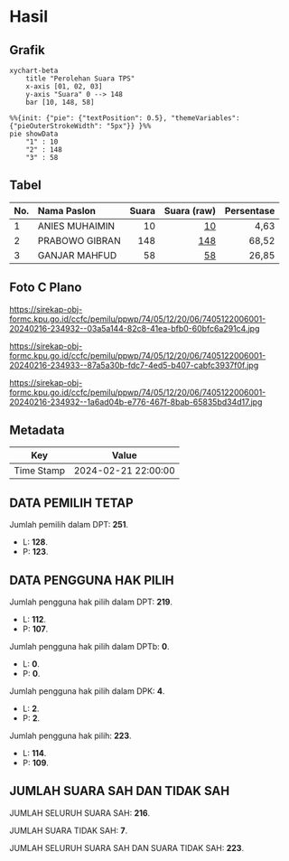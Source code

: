 # Hasil

## Grafik

```mermaid
xychart-beta
    title "Perolehan Suara TPS"
    x-axis [01, 02, 03]
    y-axis "Suara" 0 --> 148
    bar [10, 148, 58]
```

```mermaid
%%{init: {"pie": {"textPosition": 0.5}, "themeVariables": {"pieOuterStrokeWidth": "5px"}} }%%
pie showData
    "1" : 10
    "2" : 148
    "3" : 58
```

## Tabel

| No. | Nama Paslon    | Suara | Suara (raw) | Persentase |
|:--- |:-------------- | -----:| -----------:| ----------:|
| 1   | ANIES MUHAIMIN | 10    | [10][p-1]   | 4,63       |
| 2   | PRABOWO GIBRAN | 148   | [148][p-2]  | 68,52      |
| 3   | GANJAR MAHFUD  | 58    | [58][p-3]   | 26,85      |


[p-1]: https://github.com/gigit-pemilu/pemilu-2024-74-sulawesi-tenggara/blob/main/pilpres/hitung-suara/sub/74-sulawesi-tenggara/sub/05-konawe-selatan/sub/12-lalembuu/sub/2006-kapuwila/sub/001-tps/sub/paslon-1.txt
[p-2]: https://github.com/gigit-pemilu/pemilu-2024-74-sulawesi-tenggara/blob/main/pilpres/hitung-suara/sub/74-sulawesi-tenggara/sub/05-konawe-selatan/sub/12-lalembuu/sub/2006-kapuwila/sub/001-tps/sub/paslon-2.txt
[p-3]: https://github.com/gigit-pemilu/pemilu-2024-74-sulawesi-tenggara/blob/main/pilpres/hitung-suara/sub/74-sulawesi-tenggara/sub/05-konawe-selatan/sub/12-lalembuu/sub/2006-kapuwila/sub/001-tps/sub/paslon-3.txt

## Foto C Plano

https://sirekap-obj-formc.kpu.go.id/ccfc/pemilu/ppwp/74/05/12/20/06/7405122006001-20240216-234932--03a5a144-82c8-41ea-bfb0-60bfc6a291c4.jpg

https://sirekap-obj-formc.kpu.go.id/ccfc/pemilu/ppwp/74/05/12/20/06/7405122006001-20240216-234933--87a5a30b-fdc7-4ed5-b407-cabfc3937f0f.jpg

https://sirekap-obj-formc.kpu.go.id/ccfc/pemilu/ppwp/74/05/12/20/06/7405122006001-20240216-234932--1a6ad04b-e776-467f-8bab-65835bd34d17.jpg


## Metadata

| Key        | Value               |
| ---------- | ------------------- |
| Time Stamp | 2024-02-21 22:00:00 |


## DATA PEMILIH TETAP

Jumlah pemilih dalam DPT: **251**.
 * L: **128**.
 * P: **123**.

## DATA PENGGUNA HAK PILIH

Jumlah pengguna hak pilih dalam DPT: **219**.
 * L: **112**.
 * P: **107**.

Jumlah pengguna hak pilih dalam DPTb: **0**.
 * L: **0**.
 * P: **0**.

Jumlah pengguna hak pilih dalam DPK: **4**.
 * L: **2**.
 * P: **2**.

Jumlah pengguna hak pilih: **223**.
 * L: **114**.
 * P: **109**.

## JUMLAH SUARA SAH DAN TIDAK SAH

JUMLAH SELURUH SUARA SAH: **216**.

JUMLAH SUARA TIDAK SAH: **7**.

JUMLAH SELURUH SUARA SAH DAN SUARA TIDAK SAH: **223**.


